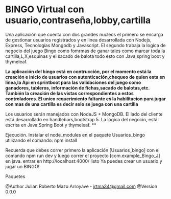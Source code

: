 # BINGO Virtual con usuario,contraseña,lobby,cartilla
 
Una aplicación que cuenta con dos grandes nucleos el primero se encarga de gestionar usuarios registrados y en linea desarrollada con Nodejs, Express, Tecnologías Mongodb y Javascript. El segundo trabaja la logica de negocio del juego Bingo como fomrmas de ganar tales como marcar toda la cartilla,L,X,esquinas y el sacado de balota todo esto con Java,spring boot y thymeleaf.

**La aplicación del bingo está en contrucción, por el momento está  la creación e inicio de usuarios con autenticación,chequeo de quien esta en linea,la Api en sprintboot para las validaciones del juego como ganadores, tableros, información de fichas,sacado de balotas,etc. También la creación de las vistas correspondientes a estos controladores.
El unico requerimiento faltante es la habilitacion para jugar con mas de una cartilla es decir solo se juega con una cartilla**


Los usuarios serán manejados con NodeJS + MongoDB.
El lado del cliente está desarrollado en handlebars,bootstrap 5.
La lógica del negocio, está escrita en Java,Spring Boot y thymeleaf. **

Ejecución.
Instalar el node_modules en el paquete Usuarios_bingo utilizando el comando: npm install

Recuerda que debes correr primero la aplicación [Usuarios_bingo] con el comando npm run dev y luego correr el proyecto  [com.example_Bingo_J] en java.
entrar en http://localhost:4000/
listo Ya puedes crear un usuario y jugar un BINGO!

Paquetes

@Author Julian Roberto Mazo Arroyave - jrtma34@gmail.com @Version 0.0.0
